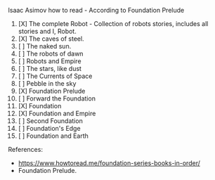 Isaac Asimov how to read - According to Foundation Prelude

1. [X] The complete Robot - Collection of robots stories, includes all stories and I, Robot.
1. [X] The caves of steel.
1. [ ] The naked sun.
1. [ ] The robots of dawn
1. [ ] Robots and Empire
1. [ ] The stars, like dust 
1. [ ] The Currents of Space
1. [ ] Pebble in the sky
1. [X] Foundation Prelude
1. [ ] Forward the Foundation
1. [X] Foundation
1. [X] Foundation and Empire
1. [ ] Second Foundation
1. [ ] Foundation's Edge
1. [ ] Foundation and Earth

References:

- https://www.howtoread.me/foundation-series-books-in-order/
- Foundation Prelude.
